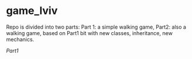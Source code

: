 # game_lviv

Repo is divided into two parts: Part 1: a simple walking game, Part2: also a walking game, based on Part1 bit with new classes, inheritance, new mechanics.

*Part1*

